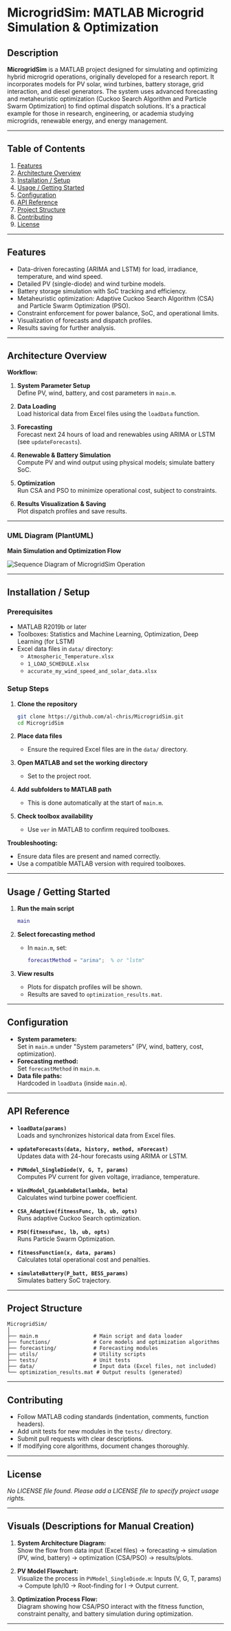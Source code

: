 # MicrogridSim: MATLAB Microgrid Simulation & Optimization

## Description

**MicrogridSim** is a MATLAB project designed for simulating and optimizing hybrid microgrid operations, originally developed for a research report. It incorporates models for PV solar, wind turbines, battery storage, grid interaction, and diesel generators. The system uses advanced forecasting and metaheuristic optimization (Cuckoo Search Algorithm and Particle Swarm Optimization) to find optimal dispatch solutions. It's a practical example for those in research, engineering, or academia studying microgrids, renewable energy, and energy management.

---

## Table of Contents

1. [Features](#features)
2. [Architecture Overview](#architecture-overview)
3. [Installation / Setup](#installation--setup)
4. [Usage / Getting Started](#usage--getting-started)
5. [Configuration](#configuration)
6. [API Reference](#api-reference)
7. [Project Structure](#project-structure)
8. [Contributing](#contributing)
9. [License](#license)

---

## Features

- Data-driven forecasting (ARIMA and LSTM) for load, irradiance, temperature, and wind speed.
- Detailed PV (single-diode) and wind turbine models.
- Battery storage simulation with SoC tracking and efficiency.
- Metaheuristic optimization: Adaptive Cuckoo Search Algorithm (CSA) and Particle Swarm Optimization (PSO).
- Constraint enforcement for power balance, SoC, and operational limits.
- Visualization of forecasts and dispatch profiles.
- Results saving for further analysis.

---

## Architecture Overview

**Workflow:**

1. **System Parameter Setup**  
   Define PV, wind, battery, and cost parameters in `main.m`.

2. **Data Loading**  
   Load historical data from Excel files using the `loadData` function.

3. **Forecasting**  
   Forecast next 24 hours of load and renewables using ARIMA or LSTM (see `updateForecasts`).

4. **Renewable & Battery Simulation**  
   Compute PV and wind output using physical models; simulate battery SoC.

5. **Optimization**  
   Run CSA and PSO to minimize operational cost, subject to constraints.

6. **Results Visualization & Saving**  
   Plot dispatch profiles and save results.

---

### UML Diagram (PlantUML)

**Main Simulation and Optimization Flow**

![Sequence Diagram of MicrogridSim Operation](sequencediagram.svg)

---

## Installation / Setup

### Prerequisites

- MATLAB R2019b or later
- Toolboxes: Statistics and Machine Learning, Optimization, Deep Learning (for LSTM)
- Excel data files in `data/` directory:
  - `Atmospheric_Temperature.xlsx`
  - `1_LOAD_SCHEDULE.xlsx`
  - `accurate_my_wind_speed_and_solar_data.xlsx`

### Setup Steps

1. **Clone the repository**
   ```sh
   git clone https://github.com/al-chris/MicrogridSim.git
   cd MicrogridSim
   ```

2. **Place data files**
   - Ensure the required Excel files are in the `data/` directory.

3. **Open MATLAB and set the working directory**
   - Set to the project root.

4. **Add subfolders to MATLAB path**
   - This is done automatically at the start of `main.m`.

5. **Check toolbox availability**
   - Use `ver` in MATLAB to confirm required toolboxes.

**Troubleshooting:**
- Ensure data files are present and named correctly.
- Use a compatible MATLAB version with required toolboxes.

---

## Usage / Getting Started

1. **Run the main script**
   ```matlab
   main
   ```

2. **Select forecasting method**
   - In `main.m`, set:
     ```matlab
     forecastMethod = "arima";  % or "lstm"
     ```

3. **View results**
   - Plots for dispatch profiles will be shown.
   - Results are saved to `optimization_results.mat`.

---

## Configuration

- **System parameters:**  
  Set in `main.m` under "System parameters" (PV, wind, battery, cost, optimization).
- **Forecasting method:**  
  Set `forecastMethod` in `main.m`.
- **Data file paths:**  
  Hardcoded in `loadData` (inside `main.m`).

---

## API Reference

- **`loadData(params)`**  
  Loads and synchronizes historical data from Excel files.

- **`updateForecasts(data, history, method, nForecast)`**  
  Updates data with 24-hour forecasts using ARIMA or LSTM.

- **`PVModel_SingleDiode(V, G, T, params)`**  
  Computes PV current for given voltage, irradiance, temperature.

- **`WindModel_CpLambdaBeta(lambda, beta)`**  
  Calculates wind turbine power coefficient.

- **`CSA_Adaptive(fitnessFunc, lb, ub, opts)`**  
  Runs adaptive Cuckoo Search optimization.

- **`PSO(fitnessFunc, lb, ub, opts)`**  
  Runs Particle Swarm Optimization.

- **`fitnessFunction(x, data, params)`**  
  Calculates total operational cost and penalties.

- **`simulateBattery(P_batt, BESS_params)`**  
  Simulates battery SoC trajectory.

---

## Project Structure

```
MicrogridSim/
│
├── main.m                  # Main script and data loader
├── functions/              # Core models and optimization algorithms
├── forecasting/            # Forecasting modules
├── utils/                  # Utility scripts
├── tests/                  # Unit tests
├── data/                   # Input data (Excel files, not included)
└── optimization_results.mat # Output results (generated)
```

---

## Contributing

- Follow MATLAB coding standards (indentation, comments, function headers).
- Add unit tests for new modules in the `tests/` directory.
- Submit pull requests with clear descriptions.
- If modifying core algorithms, document changes thoroughly.

---

## License

_No LICENSE file found. Please add a LICENSE file to specify project usage rights._

---

## Visuals (Descriptions for Manual Creation)

1. **System Architecture Diagram:**  
   Show the flow from data input (Excel files) → forecasting → simulation (PV, wind, battery) → optimization (CSA/PSO) → results/plots.

2. **PV Model Flowchart:**  
   Visualize the process in `PVModel_SingleDiode.m`: Inputs (V, G, T, params) → Compute Iph/I0 → Root-finding for I → Output current.

3. **Optimization Process Flow:**  
   Diagram showing how CSA/PSO interact with the fitness function, constraint penalty, and battery simulation during optimization.

---